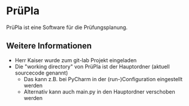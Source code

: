 # PrüPla

PrüPla ist eine Software für die Prüfungsplanung.


## Weitere Informationen

* Herr Kaiser wurde zum git-lab Projekt eingeladen
* Die "working directory" von PrüPla ist der Hauptordner (aktuell sourcecode genannt)
	* Das kann z.B. bei PyCharm in der (run-)Configuration eingestellt werden
	* Alternativ kann auch main.py in den Hauptordner verschoben werden